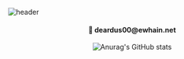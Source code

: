 ![header](https://capsule-render.vercel.app/api?type=waving&color=b8d4e0&height=300&section=header&text=Lim%20Yeon%20Woo💻&fontSize=35&fontColor=ffffff)

<div align = "center">
    <h4> 📧 deardus00@ewhain.net</h4>

  ![Anurag's GitHub stats](https://github-readme-stats.vercel.app/api?username=Lim-YeonWoo&show_icons=true&theme=rose_pine)


</div>

